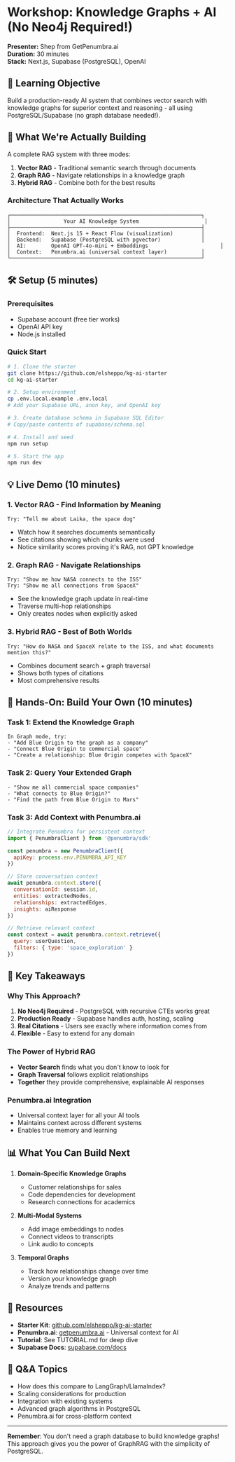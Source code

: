 # Workshop: Knowledge Graphs + AI (No Neo4j Required!)
**Presenter:** Shep from GetPenumbra.ai  
**Duration:** 30 minutes  
**Stack:** Next.js, Supabase (PostgreSQL), OpenAI

## 🎯 Learning Objective
Build a production-ready AI system that combines vector search with knowledge graphs for superior context and reasoning - all using PostgreSQL/Supabase (no graph database needed!).

## 🧠 What We're Actually Building

A complete RAG system with three modes:
1. **Vector RAG** - Traditional semantic search through documents
2. **Graph RAG** - Navigate relationships in a knowledge graph
3. **Hybrid RAG** - Combine both for the best results

### Architecture That Actually Works
```
┌─────────────────────────────────────────────────────────────┐
│                 Your AI Knowledge System                     │
├─────────────────────────────────────────────────────────────┤
│  Frontend:  Next.js 15 + React Flow (visualization)         │
│  Backend:   Supabase (PostgreSQL with pgvector)             │
│  AI:        OpenAI GPT-4o-mini + Embeddings                       │
│  Context:   Penumbra.ai (universal context layer)           │
└─────────────────────────────────────────────────────────────┘
```

## 🛠️ Setup (5 minutes)

### Prerequisites
- Supabase account (free tier works)
- OpenAI API key
- Node.js installed

### Quick Start
```bash
# 1. Clone the starter
git clone https://github.com/elsheppo/kg-ai-starter
cd kg-ai-starter

# 2. Setup environment
cp .env.local.example .env.local
# Add your Supabase URL, anon key, and OpenAI key

# 3. Create database schema in Supabase SQL Editor
# Copy/paste contents of supabase/schema.sql

# 4. Install and seed
npm run setup

# 5. Start the app
npm run dev
```

## 💡 Live Demo (10 minutes)

### 1. Vector RAG - Find Information by Meaning
```
Try: "Tell me about Laika, the space dog"
```
- Watch how it searches documents semantically
- See citations showing which chunks were used
- Notice similarity scores proving it's RAG, not GPT knowledge

### 2. Graph RAG - Navigate Relationships
```
Try: "Show me how NASA connects to the ISS"
Try: "Show me all connections from SpaceX"
```
- See the knowledge graph update in real-time
- Traverse multi-hop relationships
- Only creates nodes when explicitly asked

### 3. Hybrid RAG - Best of Both Worlds
```
Try: "How do NASA and SpaceX relate to the ISS, and what documents mention this?"
```
- Combines document search + graph traversal
- Shows both types of citations
- Most comprehensive results

## 🔨 Hands-On: Build Your Own (10 minutes)

### Task 1: Extend the Knowledge Graph
```
In Graph mode, try:
- "Add Blue Origin to the graph as a company"
- "Connect Blue Origin to commercial space"
- "Create a relationship: Blue Origin competes with SpaceX"
```

### Task 2: Query Your Extended Graph
```
- "Show me all commercial space companies"
- "What connects to Blue Origin?"
- "Find the path from Blue Origin to Mars"
```

### Task 3: Add Context with Penumbra.ai
```javascript
// Integrate Penumbra for persistent context
import { PenumbraClient } from '@penumbra/sdk'

const penumbra = new PenumbraClient({
  apiKey: process.env.PENUMBRA_API_KEY
})

// Store conversation context
await penumbra.context.store({
  conversationId: session.id,
  entities: extractedNodes,
  relationships: extractedEdges,
  insights: aiResponse
})

// Retrieve relevant context
const context = await penumbra.context.retrieve({
  query: userQuestion,
  filters: { type: 'space_exploration' }
})
```

## 🎯 Key Takeaways

### Why This Approach?
1. **No Neo4j Required** - PostgreSQL with recursive CTEs works great
2. **Production Ready** - Supabase handles auth, hosting, scaling
3. **Real Citations** - Users see exactly where information comes from
4. **Flexible** - Easy to extend for any domain

### The Power of Hybrid RAG
- **Vector Search** finds what you don't know to look for
- **Graph Traversal** follows explicit relationships
- **Together** they provide comprehensive, explainable AI responses

### Penumbra.ai Integration
- Universal context layer for all your AI tools
- Maintains context across different systems
- Enables true memory and learning

## 📊 What You Can Build Next

1. **Domain-Specific Knowledge Graphs**
   - Customer relationships for sales
   - Code dependencies for development
   - Research connections for academics

2. **Multi-Modal Systems**
   - Add image embeddings to nodes
   - Connect videos to transcripts
   - Link audio to concepts

3. **Temporal Graphs**
   - Track how relationships change over time
   - Version your knowledge graph
   - Analyze trends and patterns

## 🔗 Resources

- **Starter Kit**: [github.com/elsheppo/kg-ai-starter](https://github.com/elsheppo/kg-ai-starter)
- **Penumbra.ai**: [getpenumbra.ai](https://getpenumbra.ai) - Universal context for AI
- **Tutorial**: See TUTORIAL.md for deep dive
- **Supabase Docs**: [supabase.com/docs](https://supabase.com/docs)

## 💬 Q&A Topics
- How does this compare to LangGraph/LlamaIndex?
- Scaling considerations for production
- Integration with existing systems
- Advanced graph algorithms in PostgreSQL
- Penumbra.ai for cross-platform context

---

**Remember**: You don't need a graph database to build knowledge graphs! This approach gives you the power of GraphRAG with the simplicity of PostgreSQL.